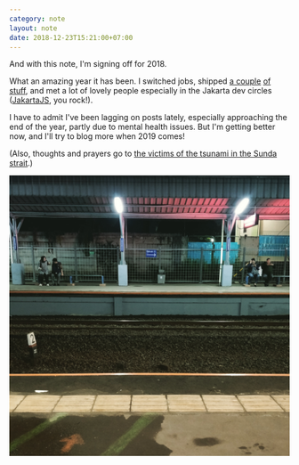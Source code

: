 ```yaml
---
category: note
layout: note
date: 2018-12-23T15:21:00+07:00
---
```


And with this note, I'm signing off for 2018.

What an amazing year it has been. I switched jobs, shipped [a couple](https://docs.kata.ai/) [of stuff](https://aksara.kata.ai/), and met a lot of lovely people especially in the Jakarta dev circles ([JakartaJS](https://www.jakartajs.org/), you rock!).

I have to admit I've been lagging on posts lately, especially approaching the end of the year, partly due to mental health issues. But I'm getting better now, and I'll try to blog more when 2019 comes!

(Also, thoughts and prayers go to [the victims of the tsunami in the Sunda strait](https://www.theguardian.com/world/live/2018/dec/23/indonesia-tsunami-dozens-dead-hundreds-injured-after-anak-krakatoa-erupts).)

![IMG_20181219_220724_862](./IMG_20181219_220724_862.jpg)
